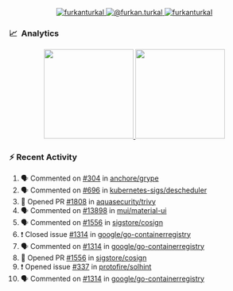 <p align="center">
  <a href="https://linkedin.com/in/furkanturkal" target="blank">
    <img src="https://img.shields.io/badge/linkedin-%230077B5.svg?&style=for-the-badge&logo=linkedin&logoColor=white" alt="furkanturkal" />
  </a>
  <a href="https://medium.com/@furkan.turkal" target="blank">
    <img src="https://img.shields.io/badge/medium-%2312100E.svg?&style=for-the-badge&logo=medium&logoColor=white" alt="@furkan.turkal" />
  </a>
  <a href="https://twitter.com/furkanturkaI" target="blank">
    <img src="https://img.shields.io/badge/Twitter-1DA1F2?style=for-the-badge&logo=twitter&logoColor=white" alt="furkanturkaI" />
  </a>
</p>

### 📈 &nbsp;Analytics

<p align="center">
  <a href="https://coderstats.net/github/#Dentrax">
    <img height="180em" src="https://github-readme-stats-eight-theta.vercel.app/api?username=Dentrax&show_icons=true&theme=algolia&include_all_commits=true&count_private=true&line_height=26"/>
    <img height="180em" src="https://github-readme-stats-eight-theta.vercel.app/api/top-langs/?username=Dentrax&layout=compact&langs_count=8&theme=algolia&line_height=26"/>
  </a>
</p>

### :zap: Recent Activity

<!--START_SECTION:activity-->
1. 🗣 Commented on [#304](https://github.com/anchore/grype/issues/304) in [anchore/grype](https://github.com/anchore/grype)
2. 🗣 Commented on [#696](https://github.com/kubernetes-sigs/descheduler/issues/696) in [kubernetes-sigs/descheduler](https://github.com/kubernetes-sigs/descheduler)
3. 💪 Opened PR [#1808](https://github.com/aquasecurity/trivy/pull/1808) in [aquasecurity/trivy](https://github.com/aquasecurity/trivy)
4. 🗣 Commented on [#13898](https://github.com/mui/material-ui/issues/13898) in [mui/material-ui](https://github.com/mui/material-ui)
5. 🗣 Commented on [#1556](https://github.com/sigstore/cosign/issues/1556) in [sigstore/cosign](https://github.com/sigstore/cosign)
6. ❗️ Closed issue [#1314](https://github.com/google/go-containerregistry/issues/1314) in [google/go-containerregistry](https://github.com/google/go-containerregistry)
7. 🗣 Commented on [#1314](https://github.com/google/go-containerregistry/issues/1314) in [google/go-containerregistry](https://github.com/google/go-containerregistry)
8. 💪 Opened PR [#1556](https://github.com/sigstore/cosign/pull/1556) in [sigstore/cosign](https://github.com/sigstore/cosign)
9. ❗️ Opened issue [#337](https://github.com/protofire/solhint/issues/337) in [protofire/solhint](https://github.com/protofire/solhint)
10. 🗣 Commented on [#1314](https://github.com/google/go-containerregistry/issues/1314) in [google/go-containerregistry](https://github.com/google/go-containerregistry)
<!--END_SECTION:activity-->
